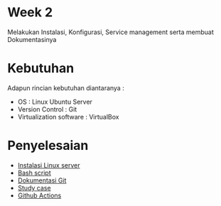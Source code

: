# Week 2

Melakukan Instalasi, Konfigurasi, Service management serta membuat Dokumentasinya

# Kebutuhan

Adapun rincian kebutuhan diantaranya :

- OS : Linux Ubuntu Server
- Version Control : Git
- Virtualization software : VirtualBox

# Penyelesaian

- [Instalasi Linux server](instalasi-linux.md)
- [Bash script](bash-script.md)
- [Dokumentasi Git ](dokumentasi-versioning-git.md)
- [Study case](study-case.md)
- [Github Actions](github-actions.md)
